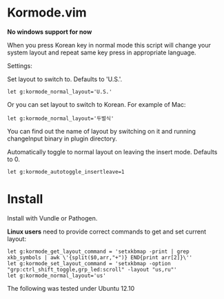 Kormode.vim
===========

**No windows support for now**

When you press Korean key in normal mode this script will change your system layout and repeat same key press in appropriate language.

Settings:

Set layout to switch to. Defaults to 'U.S.'.
```vimscript
let g:kormode_normal_layout='U.S.'
```
Or you can set layout to switch to Korean. For example of Mac:
```vimscript
let g:kormode_normal_layout='두벌식'
```

You can find out the name of layout by switching on it and running changeInput binary in plugin directory.

Automatically toggle to normal layout on leaving the insert mode. Defaults to 0.
```vimscript
let g:kormode_autotoggle_insertleave=1
```

Install
=======

Install with Vundle or Pathogen.

**Linux users** need to provide correct commands to get and set current layout:
```vimscript
let g:kormode_get_layout_command = 'setxkbmap -print | grep xkb_symbols | awk \'{split($0,arr,"+")} END{print arr[2]}\''
let g:kormode_set_layout_command = 'setxkbmap -option "grp:ctrl_shift_toggle,grp_led:scroll" -layout "us,ru"'
let g:kormode_normal_layout='us'
```
The following was tested under Ubuntu 12.10
